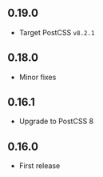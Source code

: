 ## 0.19.0
- Target PostCSS `v8.2.1`

## 0.18.0
- Minor fixes

## 0.16.1
- Upgrade to PostCSS 8

## 0.16.0
- First release
